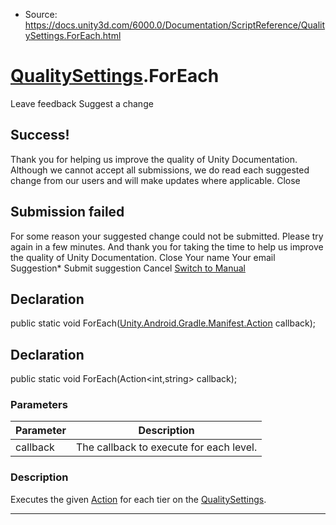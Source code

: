 * Source: https://docs.unity3d.com/6000.0/Documentation/ScriptReference/QualitySettings.ForEach.html

#  [QualitySettings](https://docs.unity3d.com/6000.0/Documentation/ScriptReference/QualitySettings.html).ForEach
Leave feedback
Suggest a change
## Success!
Thank you for helping us improve the quality of Unity Documentation. Although we cannot accept all submissions, we do read each suggested change from our users and will make updates where applicable.
Close
## Submission failed
For some reason your suggested change could not be submitted. Please <a>try again</a> in a few minutes. And thank you for taking the time to help us improve the quality of Unity Documentation.
Close
Your name Your email Suggestion* Submit suggestion
Cancel
[Switch to Manual](https://docs.unity3d.com/6000.0/Documentation/Manual/class-QualitySettings.html "Go to QualitySettings Component in the Manual")
## Declaration
public static void ForEach([Unity.Android.Gradle.Manifest.Action](https://docs.unity3d.com/6000.0/Documentation/ScriptReference/Unity.Android.Gradle.Manifest.Action.html) callback); 
## Declaration
public static void ForEach(Action<int,string> callback); 
### Parameters
Parameter | Description  
---|---  
callback | The callback to execute for each level.  
### Description
Executes the given [Action](https://docs.unity3d.com/6000.0/Documentation/ScriptReference/Unity.Android.Gradle.Manifest.Action.html) for each tier on the [QualitySettings](https://docs.unity3d.com/6000.0/Documentation/ScriptReference/QualitySettings.html).
* * *
